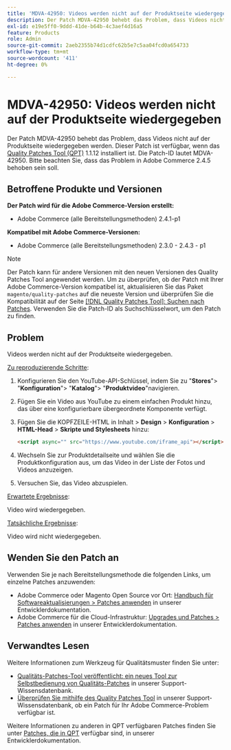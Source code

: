 ```yaml
---
title: 'MDVA-42950: Videos werden nicht auf der Produktseite wiedergegeben'
description: Der Patch MDVA-42950 behebt das Problem, dass Videos nicht auf der Produktseite wiedergegeben werden. Dieser Patch ist verfügbar, wenn das [Quality Patches Tool (QPT)](/help/announcements/adobe-commerce-announcements/magento-quality-patches-released-new-tool-to-self-serve-quality-patches.md) 1.1.12 installiert ist. Die Patch-ID lautet MDVA-42950. Bitte beachten Sie, dass das Problem in Adobe Commerce 2.4.5 behoben sein soll.
exl-id: e19e5ff0-9ddd-41de-b64b-4c3aef4d16a5
feature: Products
role: Admin
source-git-commit: 2aeb2355b74d1cdfc62b5e7c5aa04fcd0a654733
workflow-type: tm+mt
source-wordcount: '411'
ht-degree: 0%

---
```


# MDVA-42950: Videos werden nicht auf der Produktseite wiedergegeben

Der Patch MDVA-42950 behebt das Problem, dass Videos nicht auf der Produktseite wiedergegeben werden. Dieser Patch ist verfügbar, wenn das [Quality Patches Tool (QPT)](/help/announcements/adobe-commerce-announcements/magento-quality-patches-released-new-tool-to-self-serve-quality-patches.md) 1.1.12 installiert ist. Die Patch-ID lautet MDVA-42950. Bitte beachten Sie, dass das Problem in Adobe Commerce 2.4.5 behoben sein soll.

## Betroffene Produkte und Versionen

**Der Patch wird für die Adobe Commerce-Version erstellt:**

* Adobe Commerce (alle Bereitstellungsmethoden) 2.4.1-p1

**Kompatibel mit Adobe Commerce-Versionen:**

* Adobe Commerce (alle Bereitstellungsmethoden) 2.3.0 - 2.4.3 - p1

>[!NOTE]
>
>Der Patch kann für andere Versionen mit den neuen Versionen des Quality Patches Tool angewendet werden. Um zu überprüfen, ob der Patch mit Ihrer Adobe Commerce-Version kompatibel ist, aktualisieren Sie das Paket `magento/quality-patches` auf die neueste Version und überprüfen Sie die Kompatibilität auf der Seite [[!DNL Quality Patches Tool]: Suchen nach Patches](https://experienceleague.adobe.com/tools/commerce-quality-patches/index.html). Verwenden Sie die Patch-ID als Suchschlüsselwort, um den Patch zu finden.

## Problem

Videos werden nicht auf der Produktseite wiedergegeben.

<u>Zu reproduzierende Schritte</u>:

1. Konfigurieren Sie den YouTube-API-Schlüssel, indem Sie zu &quot;**Stores**&quot;> &quot;**Konfiguration**&quot;> &quot;**Katalog**&quot;> &quot;**Produktvideo**&quot;navigieren.
1. Fügen Sie ein Video aus YouTube zu einem einfachen Produkt hinzu, das über eine konfigurierbare übergeordnete Komponente verfügt.
1. Fügen Sie die KOPFZEILE-HTML in Inhalt > **Design** > **Konfiguration** > **HTML-Head** > **Skripte und Stylesheets** hinzu:

   ```HTML
   <script async="" src="https://www.youtube.com/iframe_api"></script>`
   ```

1. Wechseln Sie zur Produktdetailseite und wählen Sie die Produktkonfiguration aus, um das Video in der Liste der Fotos und Videos anzuzeigen.
1. Versuchen Sie, das Video abzuspielen.

<u>Erwartete Ergebnisse</u>:

Video wird wiedergegeben.

<u>Tatsächliche Ergebnisse</u>:

Video wird nicht wiedergegeben.

## Wenden Sie den Patch an

Verwenden Sie je nach Bereitstellungsmethode die folgenden Links, um einzelne Patches anzuwenden:

* Adobe Commerce oder Magento Open Source vor Ort: [Handbuch für Softwareaktualisierungen > Patches anwenden](https://experienceleague.adobe.com/en/docs/commerce-operations/tools/quality-patches-tool/usage) in unserer Entwicklerdokumentation.
* Adobe Commerce für die Cloud-Infrastruktur: [Upgrades und Patches > Patches anwenden](https://experienceleague.adobe.com/en/docs/commerce-cloud-service/user-guide/develop/upgrade/apply-patches) in unserer Entwicklerdokumentation.

## Verwandtes Lesen

Weitere Informationen zum Werkzeug für Qualitätsmuster finden Sie unter:

* [Qualitäts-Patches-Tool veröffentlicht: ein neues Tool zur Selbstbedienung von Qualitäts-Patches](/help/announcements/adobe-commerce-announcements/magento-quality-patches-released-new-tool-to-self-serve-quality-patches.md) in unserer Support-Wissensdatenbank.
* [Überprüfen Sie mithilfe des Quality Patches Tool](/help/support-tools/patches-available-in-qpt-tool/check-patch-for-magento-issue-with-magento-quality-patches.md) in unserer Support-Wissensdatenbank, ob ein Patch für Ihr Adobe Commerce-Problem verfügbar ist.

Weitere Informationen zu anderen in QPT verfügbaren Patches finden Sie unter [Patches, die in QPT](https://experienceleague.adobe.com/tools/commerce-quality-patches/index.html) verfügbar sind, in unserer Entwicklerdokumentation.
